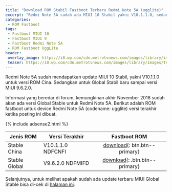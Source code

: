 ```yaml
---
title: "Download ROM Stabil Fastboot Terbaru Redmi Note 5A (ugglite)"
excerpt: "Redmi Note 5A sudah ada MIUI 10 Stabil yakni V10.1.1.0, sedangkan untuk Global Stabil baru sampai versi MIUI 9.6.2.0"
categories:
 - ROM Fastboot
tags:
 - Fastboot MIUI 10
 - Fastboot MIUI 9
 - Fastboot Redmi Note 5A
 - ROM Fastboot UggLite
header:
 overlay_image: https://i0.wp.com/cdn.metrotvnews.com/images/library/images/Tekno/Daru/Uboxing%20Xiaomi%20Redmi%20Note%205A/IMG_20171105_104633.jpg
 teaser: https://i0.wp.com/cdn.metrotvnews.com/images/library/images/Tekno/Daru/Uboxing%20Xiaomi%20Redmi%20Note%205A/IMG_20171105_104633.jpg?340,180
---
```


Redmi Note 5A sudah mendapatkan update MIUI 10 Stabil, yakni V10.1.1.0 untuk versi ROM Cina. Sedangkan untuk Global Stabil baru sampai versi MIUI 9.6.2.0.

Informasi yang beredar di forum, kemungkinan akhir November 2018 sudah akan ada versi Global Stable untuk Redmi Note 5A. Berikut adalah ROM fastboot untuk device Redmi Note 5A (codename: ugglite) versi terakhir ketika posting ini dibuat.

{% include adsense2.html %}

| Jenis ROM | Versi Terakhir | Fastboot ROM |
|------|------|:------:|
| Stable China | V10.1.1.0 NDFCNFI | [download](/bigota?size=&ver=V10.1.1.0.NDFCNFI&type=ugglite_images&name=20180922.0000.00_7.1_cn_2ae51ffc25.tgz){: btn.btn--primary} |
| Stable Global | V9.6.2.0 NDFMIFD | [download](/bigota?size=&ver=V9.6.2.0.NDFMIFD&type=ugglite_global_images&name=20180808.0000.00_7.1_global_799ea6c13e.tgz){: .btn.btn--primary} |

Selanjutnya, untuk melihat apakah sudah ada update terbaru MIUI Global Stable bisa di-cek di [halaman ini](/update-terbaru-MIUI-10-stabil).
